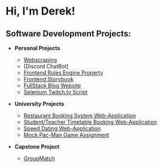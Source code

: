 <h1>Hi, I'm Derek! </h1>

<h2>Software Development Projects:</h2>

- <b>Personal Projects</b>
  - [Webscraping](https://github.com/Derekma1999/Python-Webscraping-Project)
  - [Discord ChatBot]
  - [Frontend Rules Engine Property](https://github.com/Derekma1999/Software-Engineering-Task)
  - [Frontend Storybook](https://github.com/Derekma1999/Frontend-StoryBook)
  - [FullStack Blog Website](https://github.com/Derekma1999/Personal-Project)
  - [Selenium Twitch.tv Script](https://github.com/Derekma1999/Twitch-AutomatedSearch)

- <b>University Projects</b>
  - [Restaurant Booking System Web-Application](https://github.com/This-is-Ben/SES1A)
  - [Student/Teacher Timetable Booking Web-Application](https://github.com/VP1996/SES-2B)
  - [Speed Dating Web-Application](https://github.com/anjalikalambe/date.io)
  - [Mock Pac-Man Game Assignment](https://github.com/Derekma1999/Assessment4)
 
- <b>Capstone Project</b>
  - [GroupMatch](https://github.com/GiorgioBaz/GroupMatch)


